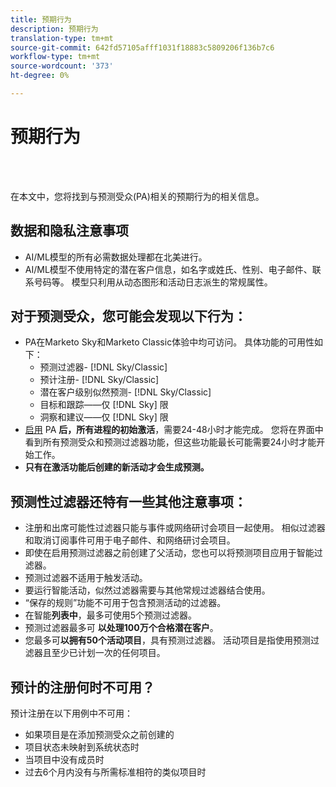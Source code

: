 ```yaml
---
title: 预期行为
description: 预期行为
translation-type: tm+mt
source-git-commit: 642fd57105afff1031f18883c5809206f136b7c6
workflow-type: tm+mt
source-wordcount: '373'
ht-degree: 0%

---
```



# 预期行为

<br> 

在本文中，您将找到与预测受众(PA)相关的预期行为的相关信息。

## 数据和隐私注意事项

* AI/ML模型的所有必需数据处理都在北美进行。
* AI/ML模型不使用特定的潜在客户信息，如名字或姓氏、性别、电子邮件、联系号码等。 模型只利用从动态图形和活动日志派生的常规属性。

## 对于预测受众，您可能会发现以下行为：

* PA在Marketo Sky和Marketo Classic体验中均可访问。 具体功能的可用性如下：
   * 预测过滤器- [!DNL Sky/Classic]
   * 预计注册- [!DNL Sky/Classic]
   * 潜在客户级别似然预测- [!DNL Sky/Classic]
   * 目标和跟踪——仅 [!DNL Sky] 限
   * 洞察和建议——仅 [!DNL Sky] 限
* [启用](/help/sky/getting-started-with-predictive-audiences.md) PA **后，所有进程的初始激活**，需要24-48小时才能完成。 您将在界面中看到所有预测受众和预测过滤器功能，但这些功能最长可能需要24小时才能开始工作。
* **只有在激活功能后创建的新活动才会生成预测。**

## 预测性过滤器还特有一些其他注意事项：

* 注册和出席可能性过滤器只能与事件或网络研讨会项目一起使用。 相似过滤器和取消订阅事件可用于电子邮件、和网络研讨会项目。
* 即使在启用预测过滤器之前创建了父活动，您也可以将预测项目应用于智能过滤器。
* 预测过滤器不适用于触发活动。
* 要运行智能活动，似然过滤器需要与其他常规过滤器结合使用。
* “保存的规则”功能不可用于包含预测活动的过滤器。
* 在智能&#x200B;**列表中**，最多可使用5个预测过滤器。
* 预测过滤器最多可 **以处理100万个合格潜在客户**。
* 您最多可&#x200B;**以拥有50个活动项目**，具有预测过滤器。 活动项目是指使用预测过滤器且至少已计划一次的任何项目。

## 预计的注册何时不可用？

预计注册在以下用例中不可用：

* 如果项目是在添加预测受众之前创建的
* 项目状态未映射到系统状态时
* 当项目中没有成员时
* 过去6个月内没有与所需标准相符的类似项目时
